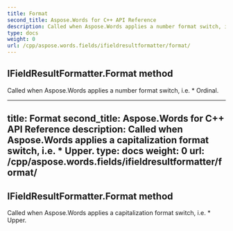 ```yaml
---
title: Format
second_title: Aspose.Words for C++ API Reference
description: Called when Aspose.Words applies a number format switch, i.e. \* Ordinal. 
type: docs
weight: 0
url: /cpp/aspose.words.fields/ifieldresultformatter/format/
---
```

## IFieldResultFormatter.Format method


Called when Aspose.Words applies a number format switch, i.e. \* Ordinal.

---
title: Format
second_title: Aspose.Words for C++ API Reference
description: Called when Aspose.Words applies a capitalization format switch, i.e. \* Upper. 
type: docs
weight: 0
url: /cpp/aspose.words.fields/ifieldresultformatter/format/
---
## IFieldResultFormatter.Format method


Called when Aspose.Words applies a capitalization format switch, i.e. \* Upper.

